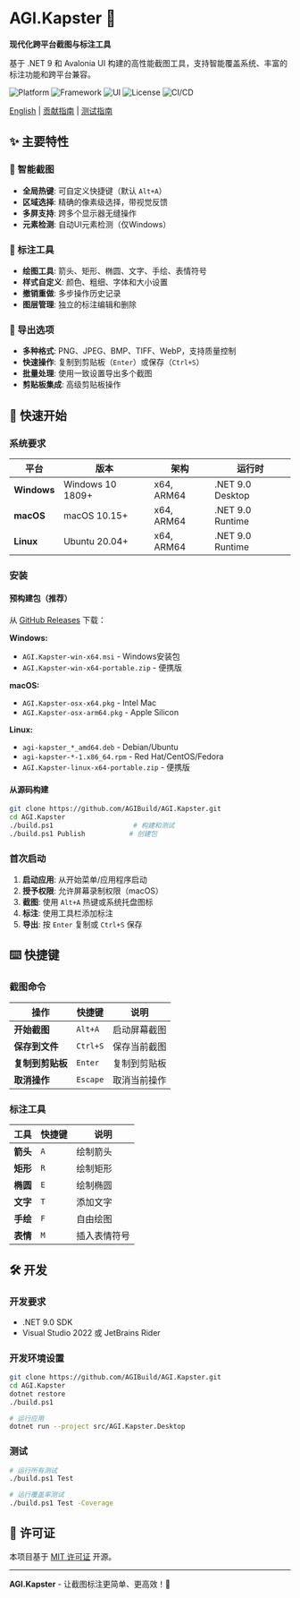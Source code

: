# AGI.Kapster 📸

**现代化跨平台截图与标注工具**

基于 .NET 9 和 Avalonia UI 构建的高性能截图工具，支持智能覆盖系统、丰富的标注功能和跨平台兼容。

![Platform](https://img.shields.io/badge/platform-Windows%20%7C%20macOS%20%7C%20Linux-blue)
![Framework](https://img.shields.io/badge/.NET-9.0-purple)
![UI](https://img.shields.io/badge/UI-Avalonia%2011-green)
![License](https://img.shields.io/badge/license-MIT-orange)
![CI/CD](https://github.com/AGIBuild/AGI.Kapster/actions/workflows/ci.yml/badge.svg)

[English](README.md) | [贡献指南](CONTRIBUTING.md) | [测试指南](TESTING.md)

## ✨ 主要特性

### 🎯 智能截图
- **全局热键**: 可自定义快捷键（默认 `Alt+A`）
- **区域选择**: 精确的像素级选择，带视觉反馈
- **多屏支持**: 跨多个显示器无缝操作
- **元素检测**: 自动UI元素检测（仅Windows）

### 🎨 标注工具
- **绘图工具**: 箭头、矩形、椭圆、文字、手绘、表情符号
- **样式自定义**: 颜色、粗细、字体和大小设置
- **撤销重做**: 多步操作历史记录
- **图层管理**: 独立的标注编辑和删除

### 💾 导出选项
- **多种格式**: PNG、JPEG、BMP、TIFF、WebP，支持质量控制
- **快速操作**: 复制到剪贴板（`Enter`）或保存（`Ctrl+S`）
- **批量处理**: 使用一致设置导出多个截图
- **剪贴板集成**: 高级剪贴板操作

## 🚀 快速开始

### 系统要求

| 平台 | 版本 | 架构 | 运行时 |
|------|------|------|--------|
| **Windows** | Windows 10 1809+ | x64, ARM64 | .NET 9.0 Desktop |
| **macOS** | macOS 10.15+ | x64, ARM64 | .NET 9.0 Runtime |
| **Linux** | Ubuntu 20.04+ | x64, ARM64 | .NET 9.0 Runtime |

### 安装

#### 预构建包（推荐）
从 [GitHub Releases](../../releases/latest) 下载：

**Windows:**
- `AGI.Kapster-win-x64.msi` - Windows安装包
- `AGI.Kapster-win-x64-portable.zip` - 便携版

**macOS:**
- `AGI.Kapster-osx-x64.pkg` - Intel Mac
- `AGI.Kapster-osx-arm64.pkg` - Apple Silicon

**Linux:**
- `agi-kapster_*_amd64.deb` - Debian/Ubuntu
- `agi-kapster-*-1.x86_64.rpm` - Red Hat/CentOS/Fedora
- `AGI.Kapster-linux-x64-portable.zip` - 便携版

#### 从源码构建
```bash
git clone https://github.com/AGIBuild/AGI.Kapster.git
cd AGI.Kapster
./build.ps1                    # 构建和测试
./build.ps1 Publish           # 创建包
```

### 首次启动

1. **启动应用**: 从开始菜单/应用程序启动
2. **授予权限**: 允许屏幕录制权限（macOS）
3. **截图**: 使用 `Alt+A` 热键或系统托盘图标
4. **标注**: 使用工具栏添加标注
5. **导出**: 按 `Enter` 复制或 `Ctrl+S` 保存

## ⌨️ 快捷键

### 截图命令
| 操作 | 快捷键 | 说明 |
|------|--------|------|
| **开始截图** | `Alt+A` | 启动屏幕截图 |
| **保存到文件** | `Ctrl+S` | 保存当前截图 |
| **复制到剪贴板** | `Enter` | 复制到剪贴板 |
| **取消操作** | `Escape` | 取消当前操作 |

### 标注工具
| 工具 | 快捷键 | 说明 |
|------|--------|------|
| **箭头** | `A` | 绘制箭头 |
| **矩形** | `R` | 绘制矩形 |
| **椭圆** | `E` | 绘制椭圆 |
| **文字** | `T` | 添加文字 |
| **手绘** | `F` | 自由绘图 |
| **表情** | `M` | 插入表情符号 |

## 🛠️ 开发

### 开发要求
- .NET 9.0 SDK
- Visual Studio 2022 或 JetBrains Rider

### 开发环境设置
```bash
git clone https://github.com/AGIBuild/AGI.Kapster.git
cd AGI.Kapster
dotnet restore
./build.ps1

# 运行应用
dotnet run --project src/AGI.Kapster.Desktop
```

### 测试
```bash
# 运行所有测试
./build.ps1 Test

# 运行覆盖率测试
./build.ps1 Test -Coverage
```

## 📄 许可证

本项目基于 [MIT 许可证](LICENSE) 开源。

---

**AGI.Kapster** - 让截图标注更简单、更高效！🚀